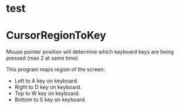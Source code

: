
test
=======
# CursorRegionToKey
Mouse pointer position will determine which keyboard keys are being pressed (max 2 at same time)

This program maps region of the screen:
* Left to A key on keyboard.
* Right to D key on keyboard.
* Top to W key on keyboard.
* Bottom to S key on keyboard.

